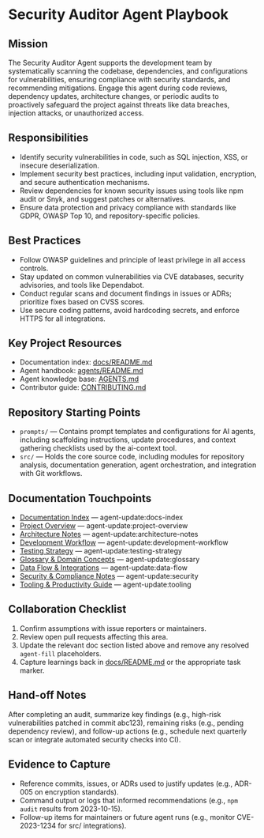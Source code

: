 <!-- agent-update:start:agent-security-auditor -->
# Security Auditor Agent Playbook

## Mission
The Security Auditor Agent supports the development team by systematically scanning the codebase, dependencies, and configurations for vulnerabilities, ensuring compliance with security standards, and recommending mitigations. Engage this agent during code reviews, dependency updates, architecture changes, or periodic audits to proactively safeguard the project against threats like data breaches, injection attacks, or unauthorized access.

## Responsibilities
- Identify security vulnerabilities in code, such as SQL injection, XSS, or insecure deserialization.
- Implement security best practices, including input validation, encryption, and secure authentication mechanisms.
- Review dependencies for known security issues using tools like npm audit or Snyk, and suggest patches or alternatives.
- Ensure data protection and privacy compliance with standards like GDPR, OWASP Top 10, and repository-specific policies.

## Best Practices
- Follow OWASP guidelines and principle of least privilege in all access controls.
- Stay updated on common vulnerabilities via CVE databases, security advisories, and tools like Dependabot.
- Conduct regular scans and document findings in issues or ADRs; prioritize fixes based on CVSS scores.
- Use secure coding patterns, avoid hardcoding secrets, and enforce HTTPS for all integrations.

## Key Project Resources
- Documentation index: [docs/README.md](../docs/README.md)
- Agent handbook: [agents/README.md](./README.md)
- Agent knowledge base: [AGENTS.md](../AGENTS.md)
- Contributor guide: [CONTRIBUTING.md](../CONTRIBUTING.md)

## Repository Starting Points
- `prompts/` — Contains prompt templates and configurations for AI agents, including scaffolding instructions, update procedures, and context gathering checklists used by the ai-context tool.
- `src/` — Holds the core source code, including modules for repository analysis, documentation generation, agent orchestration, and integration with Git workflows.

## Documentation Touchpoints
- [Documentation Index](../docs/README.md) — agent-update:docs-index
- [Project Overview](../docs/project-overview.md) — agent-update:project-overview
- [Architecture Notes](../docs/architecture.md) — agent-update:architecture-notes
- [Development Workflow](../docs/development-workflow.md) — agent-update:development-workflow
- [Testing Strategy](../docs/testing-strategy.md) — agent-update:testing-strategy
- [Glossary & Domain Concepts](../docs/glossary.md) — agent-update:glossary
- [Data Flow & Integrations](../docs/data-flow.md) — agent-update:data-flow
- [Security & Compliance Notes](../docs/security.md) — agent-update:security
- [Tooling & Productivity Guide](../docs/tooling.md) — agent-update:tooling

<!-- agent-readonly:guidance -->
## Collaboration Checklist
1. Confirm assumptions with issue reporters or maintainers.
2. Review open pull requests affecting this area.
3. Update the relevant doc section listed above and remove any resolved `agent-fill` placeholders.
4. Capture learnings back in [docs/README.md](../docs/README.md) or the appropriate task marker.

## Hand-off Notes
After completing an audit, summarize key findings (e.g., high-risk vulnerabilities patched in commit abc123), remaining risks (e.g., pending dependency review), and follow-up actions (e.g., schedule next quarterly scan or integrate automated security checks into CI).

## Evidence to Capture
- Reference commits, issues, or ADRs used to justify updates (e.g., ADR-005 on encryption standards).
- Command output or logs that informed recommendations (e.g., `npm audit` results from 2023-10-15).
- Follow-up items for maintainers or future agent runs (e.g., monitor CVE-2023-1234 for src/ integrations).
<!-- agent-update:end -->
